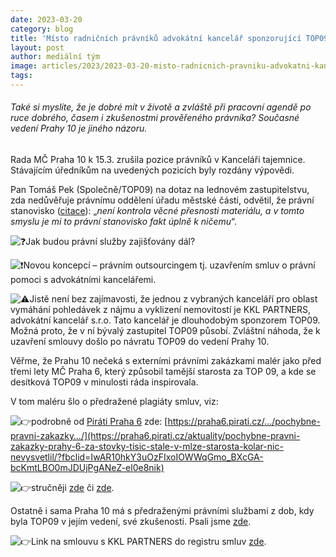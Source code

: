 ```yaml
---
date: 2023-03-20
category: blog
title: 'Místo radničních právníků advokátní kancelář sponzorující TOP09'
layout: post
author: mediální tým
image: articles/2023/2023-03-20-misto-radnicnich-pravniku-advokatni-kancelar-sponzorujici-top09.jpg
tags:
---
```


###### Také si myslíte, že je dobré mít v životě a zvláště při pracovní agendě po ruce dobrého, časem i zkušenostmi prověřeného právníka? Současné vedení Prahy 10 je jiného názoru.

Rada MČ Praha 10 k 15.3. zrušila pozice právníků v Kanceláři tajemnice. Stávajícím úředníkům na uvedených pozicích byly rozdány výpovědi.

Pan Tomáš Pek (Společně/TOP09) na dotaz na lednovém zastupitelstvu, zda nedůvěřuje právnímu oddělení úřadu městské části, odvětil, že právní stanovisko ([citace](https://praha10.cz/Portals/0/docs/RaZ/steno/s2022-2026/steno_2_ZMC_30_1_2023.pdf?ver=2023-02-07-102910-097)): „_není kontrola věcné přesnosti materiálu, a v tomto smyslu je mi to právní stanovisko fakt úplně k ničemu_“.

![❓](https://static.xx.fbcdn.net/images/emoji.php/v9/t4c/1/16/2753.png)Jak budou právní služby zajišťovány dál?

![❗️](https://static.xx.fbcdn.net/images/emoji.php/v9/t50/1/16/2757.png)Novou koncepcí – právním outsourcingem tj. uzavřením smluv o právní pomoci s advokátními kancelářemi.

![⚠️](https://static.xx.fbcdn.net/images/emoji.php/v9/tdc/1/16/26a0.png)Jistě není bez zajímavosti, že jednou z vybraných kanceláří pro oblast vymáhání pohledávek z nájmu a vyklizení nemovitostí je KKL PARTNERS, advokátní kancelář s.r.o. Tato kancelář je dlouhodobým sponzorem TOP09. Možná proto, že v ní bývalý zastupitel TOP09 působí. Zvláštní náhoda, že k uzavření smlouvy došlo po návratu TOP09 do vedení Prahy 10.

Věřme, že Prahu 10 nečeká s externími právními zakázkami malér jako před třemi lety MČ Praha 6, který způsobil tamější starosta za TOP 09, a kde se desítková TOP09 v minulosti ráda inspirovala.

V tom maléru šlo o předražené plagiáty smluv, viz:

![👉](https://static.xx.fbcdn.net/images/emoji.php/v9/t51/1/16/1f449.png)podrobně od  [Piráti Praha 6](https://www.facebook.com/piratipraha6?__cft__[0]=AZUXps9f0hY_Pbm-ohvDCY0ZElNqU6-Fdio6ToI3nbgQ11E-H6PvzdzD9fZPK-OjlbnYC3TKbogDtyUjW4UX4faEK7n02CCGjBI_6Ml5ATcOcEckBkAXs_sO3oDEt7eQliGden4J0hQUa8291kQ6qVQmK8O5R0kWn4-YDhQBEhG4Y7BZk42r3gLwcqaA-IjYmrk&__tn__=-]K-R)  zde:  [https://praha6.pirati.cz/…/pochybne-pravni-zakazky…/](https://praha6.pirati.cz/aktuality/pochybne-pravni-zakazky-prahy-6-za-stovky-tisic-stale-v-mlze-starosta-kolar-nic-nevysvetlil/?fbclid=IwAR10hkY3uOzFIxoIOWWqGmo_BXcGA-bcKmtLBO0mJDUjPgANeZ-el0e8nik)

![👉](https://static.xx.fbcdn.net/images/emoji.php/v9/t51/1/16/1f449.png)stručněji [zde](https://zpravy.aktualne.cz/domaci/kolar-plagiaty-zpetvzeti/r~d516be8a5e0d11eaa6f6ac1f6b220ee8/?fbclid=IwAR0HcEYIbyH2O1bwIFtUFBsm08yroYCgROvWunWhWB9XxURebFF4EEmqLvs)  či  [zde](https://zpravy.aktualne.cz/domaci/dva-pravni-posudky-za-340-tisic-psal-je-starostuv-spoluzak-r/r~8762f8485a3911eab408ac1f6b220ee8/?fbclid=IwAR0LL6u3yDsJuHfL8OQ02OVpcjgUN-42kOLmP3vmgf77-XmsJr2Quw6otdg).

Ostatně i sama Praha 10 má s předraženými právními službami z dob, kdy byla TOP09 v jejím vedení, své zkušenosti. Psali jsme [zde](https://pirati10.cz/jsou-castky-za-pravni-sluzby-opravnene/).

![👉](https://static.xx.fbcdn.net/images/emoji.php/v9/t51/1/16/1f449.png)Link na smlouvu s KKL PARTNERS do registru smluv  [zde](https://smlouvy.gov.cz/smlouva/23585069?backlink=apcgk&fbclid=IwAR0pPa1_Yw27J5a_VT1y4EzrcsNCM-Jju_WocqjGimgSbc8bCZPI1ULKpkM).
